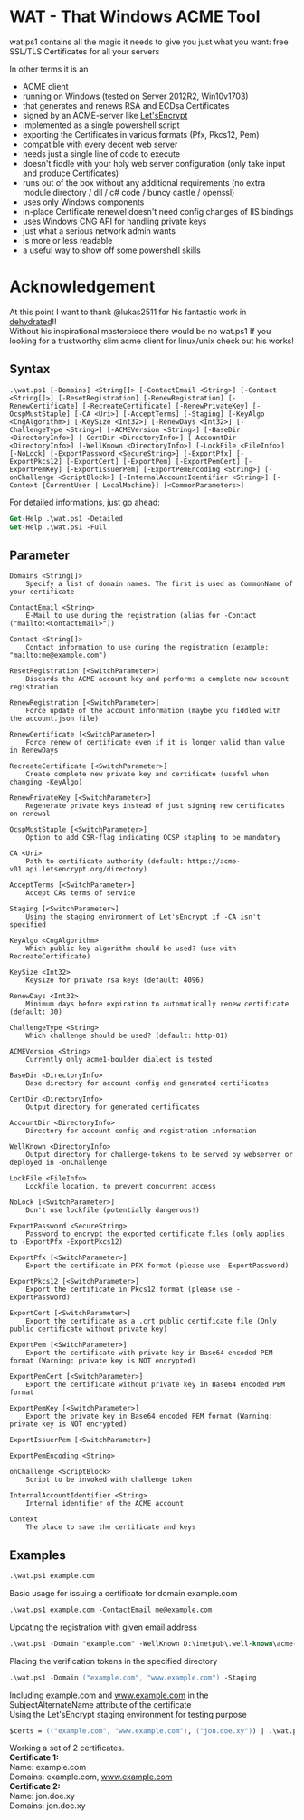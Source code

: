 # WAT - That Windows ACME Tool

wat.ps1 contains all the magic it needs to give you just what you want: free SSL/TLS Certificates for all your servers

In other terms it is an
* ACME client
* running on Windows (tested on Server 2012R2, Win10v1703)
* that generates and renews RSA and ECDsa Certificates
* signed by an ACME-server like [Let'sEncrypt](https://letsencrypt.org/)
* implemented as a single powershell script
* exporting the Certificates in various formats (Pfx, Pkcs12, Pem)
* compatible with every decent web server
* needs just a single line of code to execute
* doesn't fiddle with your holy web server configuration (only take input and produce Certificates)
* runs out of the box without any additional requirements (no extra module directory / dll / c# code / buncy castle / openssl)
* uses only Windows components
* in-place Certificate renewel doesn't need config changes of IIS bindings
* uses Windows CNG API for handling private keys
* just what a serious network admin wants
* is more or less readable
* a useful way to show off some powershell skills

# Acknowledgement
At this point I want to thank @lukas2511 for his fantastic work in [dehydrated](https://github.com/lukas2511/dehydrated):bangbang:\
Without his inspirational masterpiece there would be no wat.ps1
If you looking for a trustworthy slim acme client for linux/unix check out his works!

## Syntax
```
.\wat.ps1 [-Domains] <String[]> [-ContactEmail <String>] [-Contact <String[]>] [-ResetRegistration] [-RenewRegistration] [-RenewCertificate] [-RecreateCertificate] [-RenewPrivateKey] [-OcspMustStaple] [-CA <Uri>] [-AcceptTerms] [-Staging] [-KeyAlgo <CngAlgorithm>] [-KeySize <Int32>] [-RenewDays <Int32>] [-ChallengeType <String>] [-ACMEVersion <String>] [-BaseDir <DirectoryInfo>] [-CertDir <DirectoryInfo>] [-AccountDir <DirectoryInfo>] [-WellKnown <DirectoryInfo>] [-LockFile <FileInfo>] [-NoLock] [-ExportPassword <SecureString>] [-ExportPfx] [-ExportPkcs12] [-ExportCert] [-ExportPem] [-ExportPemCert] [-ExportPemKey] [-ExportIssuerPem] [-ExportPemEncoding <String>] [-onChallenge <ScriptBlock>] [-InternalAccountIdentifier <String>] [-Context {CurrentUser | LocalMachine}] [<CommonParameters>]
```

For detailed informations, just go ahead:
```ps
Get-Help .\wat.ps1 -Detailed
Get-Help .\wat.ps1 -Full
```

## Parameter
```
Domains <String[]>
	Specify a list of domain names. The first is used as CommonName of your certificate

ContactEmail <String>
	E-Mail to use during the registration (alias for -Contact ("mailto:<ContactEmail>"))

Contact <String[]>
	Contact information to use during the registration (example: "mailto:me@example.com")

ResetRegistration [<SwitchParameter>]
	Discards the ACME account key and performs a complete new account registration

RenewRegistration [<SwitchParameter>]
	Force update of the account information (maybe you fiddled with the account.json file)

RenewCertificate [<SwitchParameter>]
	Force renew of certificate even if it is longer valid than value in RenewDays

RecreateCertificate [<SwitchParameter>]
	Create complete new private key and certificate (useful when changing -KeyAlgo)

RenewPrivateKey [<SwitchParameter>]
	Regenerate private keys instead of just signing new certificates on renewal

OcspMustStaple [<SwitchParameter>]
	Option to add CSR-flag indicating OCSP stapling to be mandatory

CA <Uri>
	Path to certificate authority (default: https://acme-v01.api.letsencrypt.org/directory)

AcceptTerms [<SwitchParameter>]
	Accept CAs terms of service

Staging [<SwitchParameter>]
	Using the staging environment of Let'sEncrypt if -CA isn't specified

KeyAlgo <CngAlgorithm>
	Which public key algorithm should be used? (use with -RecreateCertificate)

KeySize <Int32>
	Keysize for private rsa keys (default: 4096)

RenewDays <Int32>
	Minimum days before expiration to automatically renew certificate (default: 30)

ChallengeType <String>
	Which challenge should be used? (default: http-01)

ACMEVersion <String>
	Currently only acme1-boulder dialect is tested

BaseDir <DirectoryInfo>
	Base directory for account config and generated certificates

CertDir <DirectoryInfo>
	Output directory for generated certificates

AccountDir <DirectoryInfo>
	Directory for account config and registration information

WellKnown <DirectoryInfo>
	Output directory for challenge-tokens to be served by webserver or deployed in -onChallenge

LockFile <FileInfo>
	Lockfile location, to prevent concurrent access

NoLock [<SwitchParameter>]
	Don't use lockfile (potentially dangerous!)

ExportPassword <SecureString>
	Password to encrypt the exported certificate files (only applies to -ExportPfx -ExportPkcs12)

ExportPfx [<SwitchParameter>]
	Export the certificate in PFX format (please use -ExportPassword)

ExportPkcs12 [<SwitchParameter>]
	Export the certificate in Pkcs12 format (please use -ExportPassword)

ExportCert [<SwitchParameter>]
	Export the certificate as a .crt public certificate file (Only public certificate without private key)

ExportPem [<SwitchParameter>]
	Export the certificate with private key in Base64 encoded PEM format (Warning: private key is NOT encrypted)

ExportPemCert [<SwitchParameter>]
	Export the certificate without private key in Base64 encoded PEM format

ExportPemKey [<SwitchParameter>]
	Export the private key in Base64 encoded PEM format (Warning: private key is NOT encrypted)

ExportIssuerPem [<SwitchParameter>]

ExportPemEncoding <String>

onChallenge <ScriptBlock>
	Script to be invoked with challenge token

InternalAccountIdentifier <String>
	Internal identifier of the ACME account

Context
	The place to save the certificate and keys
```

## Examples
```ps
.\wat.ps1 example.com
```
Basic usage for issuing a certificate for domain example.com

```ps
.\wat.ps1 example.com -ContactEmail me@example.com
```
Updating the registration with given email address

```ps
.\wat.ps1 -Domain "example.com" -WellKnown D:\inetpub\.well-known\acme-challenge
```
Placing the verification tokens in the specified directory

```ps
.\wat.ps1 -Domain ("example.com", "www.example.com") -Staging
```
Including example.com and www.example.com in the SubjectAlternateName attribute of the certificate\
Using the Let'sEncrypt staging environment for testing purpose

```ps
$certs = (("example.com", "www.example.com"), ("jon.doe.xy")) | .\wat.ps1
```
Working a set of 2 certificates.\
__Certificate 1:__\
Name: example.com\
Domains: example.com, www.example.com \
__Certificate 2:__\
Name: jon.doe.xy\
Domains: jon.doe.xy
